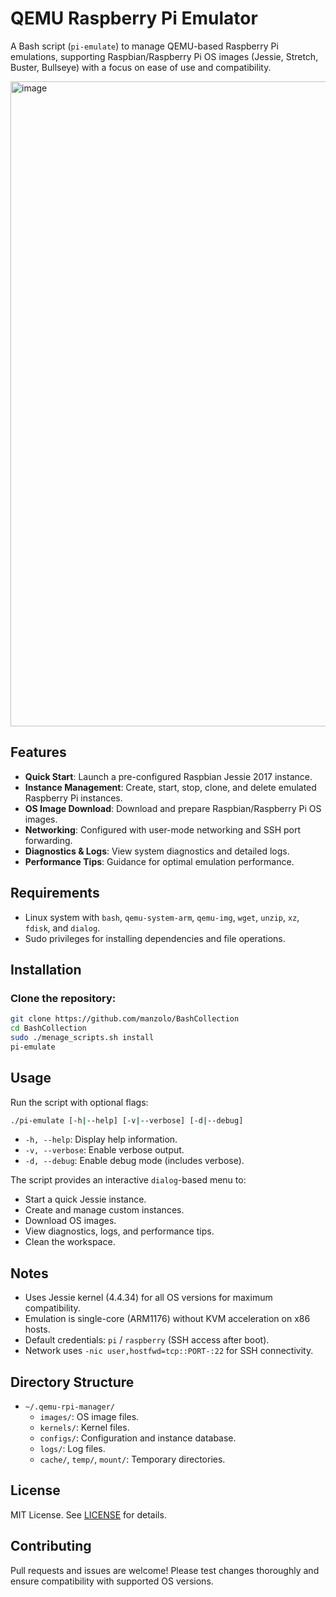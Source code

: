 # QEMU Raspberry Pi Emulator

A Bash script (`pi-emulate`) to manage QEMU-based Raspberry Pi emulations, supporting Raspbian/Raspberry Pi OS images (Jessie, Stretch, Buster, Bullseye) with a focus on ease of use and compatibility.

<img width="1287" height="1032" alt="image" src="https://github.com/user-attachments/assets/7614012f-708f-44fd-8868-1c6d0afcb05e" />


## Features
- **Quick Start**: Launch a pre-configured Raspbian Jessie 2017 instance.
- **Instance Management**: Create, start, stop, clone, and delete emulated Raspberry Pi instances.
- **OS Image Download**: Download and prepare Raspbian/Raspberry Pi OS images.
- **Networking**: Configured with user-mode networking and SSH port forwarding.
- **Diagnostics & Logs**: View system diagnostics and detailed logs.
- **Performance Tips**: Guidance for optimal emulation performance.

## Requirements
- Linux system with `bash`, `qemu-system-arm`, `qemu-img`, `wget`, `unzip`, `xz`, `fdisk`, and `dialog`.
- Sudo privileges for installing dependencies and file operations.

## Installation
### Clone the repository:
   ```bash
   git clone https://github.com/manzolo/BashCollection
   cd BashCollection
   sudo ./menage_scripts.sh install
   pi-emulate
   ```

## Usage
Run the script with optional flags:
```bash
./pi-emulate [-h|--help] [-v|--verbose] [-d|--debug]
```
- `-h, --help`: Display help information.
- `-v, --verbose`: Enable verbose output.
- `-d, --debug`: Enable debug mode (includes verbose).

The script provides an interactive `dialog`-based menu to:
- Start a quick Jessie instance.
- Create and manage custom instances.
- Download OS images.
- View diagnostics, logs, and performance tips.
- Clean the workspace.

## Notes
- Uses Jessie kernel (4.4.34) for all OS versions for maximum compatibility.
- Emulation is single-core (ARM1176) without KVM acceleration on x86 hosts.
- Default credentials: `pi` / `raspberry` (SSH access after boot).
- Network uses `-nic user,hostfwd=tcp::PORT-:22` for SSH connectivity.

## Directory Structure
- `~/.qemu-rpi-manager/`
  - `images/`: OS image files.
  - `kernels/`: Kernel files.
  - `configs/`: Configuration and instance database.
  - `logs/`: Log files.
  - `cache/`, `temp/`, `mount/`: Temporary directories.

## License
MIT License. See [LICENSE](LICENSE) for details.

## Contributing
Pull requests and issues are welcome! Please test changes thoroughly and ensure compatibility with supported OS versions.
